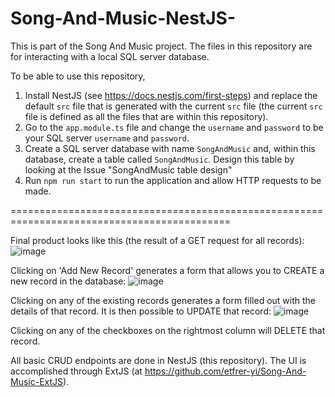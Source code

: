 # Song-And-Music-NestJS-

This is part of the Song And Music project. The files in this repository are for interacting with a local SQL server database. 

To be able to use this repository,
1. Install NestJS (see https://docs.nestjs.com/first-steps) and replace the default `src` file that is generated with the current `src` file (the current `src` file is defined as all the files that are within this repository). 
2. Go to the `app.module.ts` file and change the `username` and `password` to be your SQL server `username` and `password`.
3. Create a SQL server database with name `SongAndMusic` and, within this database, create a table called `SongAndMusic`. Design this table by looking at the Issue "SongAndMusic table design"
4. Run `npm run start` to run the application and allow HTTP requests to be made.

============================================================================================

Final product looks like this (the result of a GET request for all records):
![image](https://user-images.githubusercontent.com/77317763/131039035-3f394a17-a99e-4e19-b8d0-34e53022f9b0.png)

Clicking on 'Add New Record' generates a form that allows you to CREATE a new record in the database:
![image](https://user-images.githubusercontent.com/77317763/131038289-1f4e6890-1fac-4933-a0df-03b7aad08782.png)

Clicking on any of the existing records generates a form filled out with the details of that record. It is then possible to UPDATE that record:
![image](https://user-images.githubusercontent.com/77317763/131038393-59609617-8229-4399-9c4c-c671ee71a741.png)

Clicking on any of the checkboxes on the rightmost column will DELETE that record.

All basic CRUD endpoints are done in NestJS (this repository). The UI is accomplished through ExtJS (at https://github.com/etfrer-yi/Song-And-Music-ExtJS).


